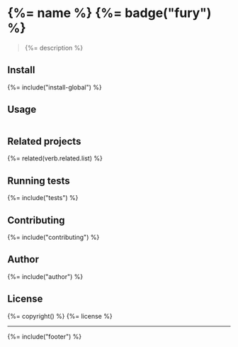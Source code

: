 # {%= name %} {%= badge("fury") %}

> {%= description %}

## Install
{%= include("install-global") %}

## Usage

```js

```

## Related projects
{%= related(verb.related.list) %}  

## Running tests
{%= include("tests") %}

## Contributing
{%= include("contributing") %}

## Author
{%= include("author") %}

## License
{%= copyright() %}
{%= license %}

***

{%= include("footer") %}
